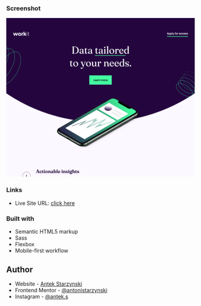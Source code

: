 ### Screenshot

![](/dektop_preview.png)

### Links

- Live Site URL: [click here](https://antonistarzynski.github.io/Password-Generator/)

### Built with

- Semantic HTML5 markup
- Sass
- Flexbox
- Mobile-first workflow

## Author

- Website - [Antek Starzynski](https://www.antoni.works)
- Frontend Mentor - [@antonistarzynski](https://www.frontendmentor.io/profile/antonistarzynski)
- Instagram - [@antek.s](https://www.instagram.com/antek.s/)
